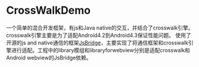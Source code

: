 # CrossWalkDemo
一个简单的混合开发框架，有js和Java native的交互，并结合了crosswalk引擎。
crosswalk引擎主要是为了适配Android4.2到Android4.3保证性能问题。
使用了开源的js and native通信的框架[JsBridge](https://github.com/lzyzsd/JsBridge)，主要实现了将通信框架和crosswalk引擎进行适配。工程中的library模组和libraryforwebview分别是适配crosswalk和Android  webview的JsBridge依赖。